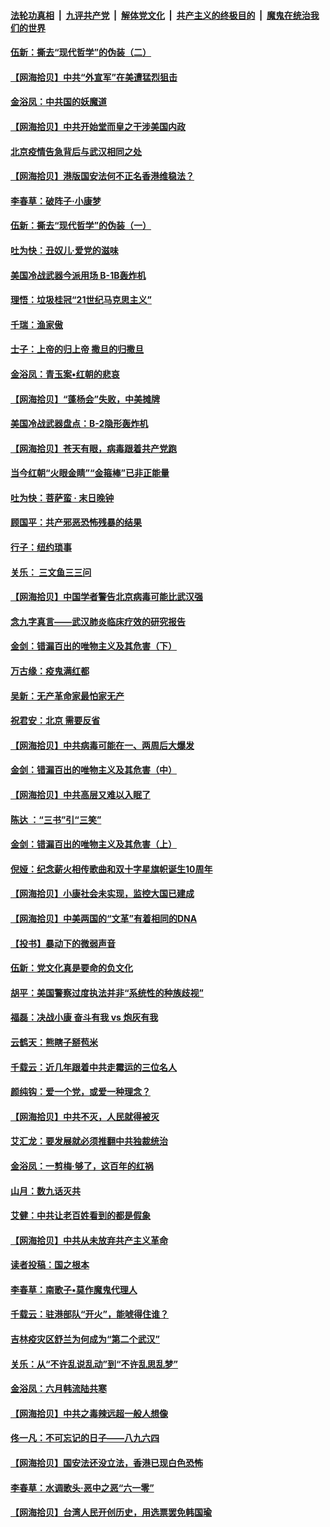 ####  [法轮功真相](../../../../basic/blob/master/README.md?t=06251731) &nbsp;|&nbsp; [九评共产党](../../../../9ping.md/blob/master/README.md?t=06251731) &nbsp;|&nbsp; [解体党文化](../../../../jtdwh.md/blob/master/README.md?t=06251731)  &nbsp;|&nbsp; [共产主义的终极目的](../../../../gczydzjmd.md/blob/master/README.md?t=06251731) &nbsp;|&nbsp; [魔鬼在统治我们的世界](../../../../mgztzwmdsj.md/blob/master/README.md?t=06251731) 

#### [伍新：撕去“现代哲学”的伪装（二）](../pages/nsc993/n12211310.md?t=06251731) 

#### [【网海拾贝】中共“外宣军”在美遭猛烈狙击](../pages/nsc993/n12211190.md?t=06251731) 

#### [金浴凤：中共国的妖魔道](../pages/nsc993/n12208163.md?t=06251731) 

#### [【网海拾贝】中共开始堂而皇之干涉美国内政](../pages/nsc993/n12205646.md?t=06251731) 

#### [北京疫情告急背后与武汉相同之处](../pages/nsc993/n12201610.md?t=06251731) 

#### [【网海拾贝】港版国安法何不正名香港维稳法？](../pages/nsc993/n12203675.md?t=06251731) 

#### [李春草：破阵子·小康梦](../pages/nsc993/n12202996.md?t=06251731) 

#### [伍新：撕去“现代哲学”的伪装（一）](../pages/nsc993/n12202666.md?t=06251731) 

#### [吐为快：丑奴儿·爱党的滋味](../pages/nsc993/n12202630.md?t=06251731) 

#### [美国冷战武器今派用场 B-1B轰炸机](../pages/nsc993/n12202368.md?t=06251731) 

#### [理悟：垃圾桂冠“21世纪马克思主义”](../pages/nsc993/n12201220.md?t=06251731) 

#### [千瑞：渔家傲](../pages/nsc993/n12201174.md?t=06251731) 

#### [士子：上帝的归上帝 撒旦的归撒旦](../pages/nsc993/n12199902.md?t=06251731) 

#### [金浴凤：青玉案•红朝的悲哀](../pages/nsc993/n12199650.md?t=06251731) 

#### [【网海拾贝】“蓬杨会”失败，中美摊牌](../pages/nsc993/n12199598.md?t=06251731) 

#### [美国冷战武器盘点：B-2隐形轰炸机](../pages/nsc993/n12199226.md?t=06251731) 

#### [【网海拾贝】苍天有眼，病毒跟着共产党跑](../pages/nsc993/n12197648.md?t=06251731) 

#### [当今红朝“火眼金睛”“金箍棒”已非正能量](../pages/nsc993/n12196834.md?t=06251731) 

#### [吐为快：菩萨蛮 · 末日晚钟](../pages/nsc993/n12196689.md?t=06251731) 

#### [顾国平：共产邪恶恐怖残暴的结果](../pages/nsc993/n12195238.md?t=06251731) 

#### [行子：纽约琐事](../pages/nsc993/n12194752.md?t=06251731) 

#### [关乐： 三文鱼三三问](../pages/nsc993/n12194626.md?t=06251731) 

#### [【网海拾贝】中国学者警告北京病毒可能比武汉强](../pages/nsc993/n12193964.md?t=06251731) 

#### [念九字真言——武汉肺炎临床疗效的研究报告](../pages/nsc993/n12190804.md?t=06251731) 

#### [金剑：错漏百出的唯物主义及其危害（下）](../pages/nsc993/n12191909.md?t=06251731) 

#### [万古缘：疫鬼满红都](../pages/nsc993/n12191847.md?t=06251731) 

#### [吴新：无产革命家最怕家无产](../pages/nsc993/n12191806.md?t=06251731) 

#### [祝君安：北京 需要反省](../pages/nsc993/n12191766.md?t=06251731) 

#### [【网海拾贝】中共病毒可能在一、两周后大爆发](../pages/nsc993/n12190517.md?t=06251731) 

#### [金剑：错漏百出的唯物主义及其危害（中）](../pages/nsc993/n12188778.md?t=06251731) 

#### [【网海拾贝】中共高层又难以入眠了](../pages/nsc993/n12188425.md?t=06251731) 

#### [陈达 ：“三书”引“三笑”](../pages/nsc993/n12187929.md?t=06251731) 

#### [金剑：错漏百出的唯物主义及其危害（上）](../pages/nsc993/n12186502.md?t=06251731) 

#### [倪娅：纪念薪火相传歌曲和双十字星旗帜诞生10周年](../pages/nsc993/n12186439.md?t=06251731) 

#### [【网海拾贝】小康社会未实现，监控大国已建成](../pages/nsc993/n12185468.md?t=06251731) 

#### [【网海拾贝】中美两国的“文革”有着相同的DNA](../pages/nsc993/n12184487.md?t=06251731) 

#### [【投书】暴动下的微弱声音](../pages/nsc993/n12183493.md?t=06251731) 

#### [伍新：党文化真是要命的负文化](../pages/nsc993/n12182742.md?t=06251731) 

#### [胡平：美国警察过度执法并非“系统性的种族歧视”](../pages/nsc993/n12182713.md?t=06251731) 

#### [福磊：决战小康 奋斗有我 vs 炮灰有我](../pages/nsc993/n12182693.md?t=06251731) 

#### [云鹤天：熊瞎子掰苞米](../pages/nsc993/n12182680.md?t=06251731) 

#### [千载云：近几年跟着中共走霉运的三位名人](../pages/nsc993/n12182649.md?t=06251731) 

#### [颜纯钩：爱一个党，或爱一种理念？](../pages/nsc993/n12182640.md?t=06251731) 

#### [【网海拾贝】中共不灭，人民就得被灭](../pages/nsc993/n12180698.md?t=06251731) 

#### [艾汇龙：要发展就必须推翻中共独裁统治](../pages/nsc993/n12180647.md?t=06251731) 

#### [金浴凤：一剪梅·够了，这百年的红祸](../pages/nsc993/n12180002.md?t=06251731) 

#### [山月：数九话灭共](../pages/nsc993/n12179940.md?t=06251731) 

#### [艾健：中共让老百姓看到的都是假象](../pages/nsc993/n12179778.md?t=06251731) 

#### [【网海拾贝】中共从未放弃共产主义革命](../pages/nsc993/n12176687.md?t=06251731) 

#### [读者投稿：国之根本](../pages/nsc993/n12176662.md?t=06251731) 

#### [李春草：南歌子•莫作魔鬼代理人](../pages/nsc993/n12176610.md?t=06251731) 

#### [千载云：驻港部队“开火”，能唬得住谁？](../pages/nsc993/n12176028.md?t=06251731) 

#### [吉林疫灾区舒兰为何成为“第二个武汉”](../pages/nsc993/n12172816.md?t=06251731) 

#### [关乐：从“不许乱说乱动”到“不许乱思乱梦”](../pages/nsc993/n12174760.md?t=06251731) 

#### [金浴凤：六月韩流陆共寒](../pages/nsc993/n12174739.md?t=06251731) 

#### [【网海拾贝】中共之毒辣远超一般人想像](../pages/nsc993/n12174574.md?t=06251731) 

#### [佟一凡：不可忘记的日子——八九六四](../pages/nsc993/n12174371.md?t=06251731) 

#### [【网海拾贝】国安法还没立法，香港已现白色恐怖](../pages/nsc993/n12172467.md?t=06251731) 

#### [李春草：水调歌头·恶中之恶“六一零”](../pages/nsc993/n12171662.md?t=06251731) 

#### [【网海拾贝】台湾人民开创历史，用选票罢免韩国瑜](../pages/nsc993/n12169412.md?t=06251731) 

